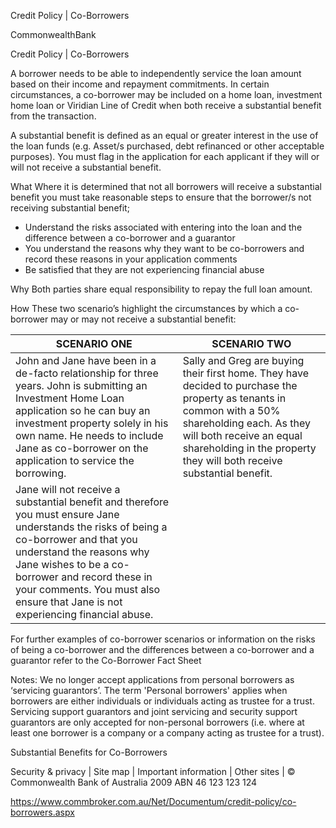 Credit Policy | Co-Borrowers

CommonwealthBank

Credit Policy | Co-Borrowers

A borrower needs to be able to independently service the loan amount based on their income and repayment commitments. In certain circumstances, a co-borrower may be included on a home loan, investment home loan or Viridian Line of Credit when both receive a substantial benefit from the transaction.

A substantial benefit is defined as an equal or greater interest in the use of the loan funds (e.g. Asset/s purchased, debt refinanced or other acceptable purposes). You must flag in the application for each applicant if they will or will not receive a substantial benefit.

What Where it is determined that not all borrowers will receive a substantial benefit you must take reasonable steps to ensure that the borrower/s not receiving substantial benefit;

- Understand the risks associated with entering into the loan and the difference between a co-borrower and a guarantor
- You understand the reasons why they want to be co-borrowers and record these reasons in your application comments
- Be satisfied that they are not experiencing financial abuse

Why Both parties share equal responsibility to repay the full loan amount.

How These two scenario’s highlight the circumstances by which a co-borrower may or may not receive a substantial benefit:

|SCENARIO ONE|SCENARIO TWO|
|---|---|
|John and Jane have been in a de-facto relationship for three years. John is submitting an Investment Home Loan application so he can buy an investment property solely in his own name. He needs to include Jane as co-borrower on the application to service the borrowing.|Sally and Greg are buying their first home. They have decided to purchase the property as tenants in common with a 50% shareholding each. As they will both receive an equal shareholding in the property they will both receive substantial benefit.|
|Jane will not receive a substantial benefit and therefore you must ensure Jane understands the risks of being a co-borrower and that you understand the reasons why Jane wishes to be a co-borrower and record these in your comments. You must also ensure that Jane is not experiencing financial abuse.| |

For further examples of co-borrower scenarios or information on the risks of being a co-borrower and the differences between a co-borrower and a guarantor refer to the Co-Borrower Fact Sheet

Notes: We no longer accept applications from personal borrowers as ‘servicing guarantors’. The term 'Personal borrowers' applies when borrowers are either individuals or individuals acting as trustee for a trust. Servicing support guarantors and joint servicing and security support guarantors are only accepted for non-personal borrowers (i.e. where at least one borrower is a company or a company acting as trustee for a trust).

Substantial Benefits for Co-Borrowers

Security & privacy | Site map | Important information | Other sites | © Commonwealth Bank of Australia 2009 ABN 46 123 123 124

https://www.commbroker.com.au/Net/Documentum/credit-policy/co-borrowers.aspx